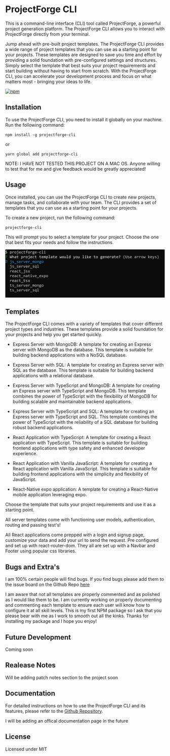 # ProjectForge CLI

This is a command-line interface (CLI) tool called ProjectForge, a powerful project generation platform. The ProjectForge CLI allows you to interact with ProjectForge directly from your terminal. 

Jump ahead with pre-built project templates. The ProjectForge CLI provides a wide range of project templates that you can use as a starting point for your projects. These templates are designed to save you time and effort by providing a solid foundation with pre-configured settings and structures. Simply select the template that best suits your project requirements and start building without having to start from scratch. With the ProjectForge CLI, you can accelerate your development process and focus on what matters most - bringing your ideas to life. 

[![npm](https://img.shields.io/npm/dm/projectforge-cli.svg)](https://www.npmjs.com/package/projectforge-cli)

## Installation

To use the ProjectForge CLI, you need to install it globally on your machine. Run the following command:

```shell
npm install -g projectforge-cli
```

or

```shell
yarn global add projectforge-cli
```

NOTE: I HAVE NOT TESTED THIS PROJECT ON A MAC OS. Anyone willing to test that for me and give feedback would be greatly appreciated!
## Usage

Once installed, you can use the ProjectForge CLI to create new projects, manage tasks, and collaborate with your team. The CLI provides a set of templates that you can use as a starting point for your projects.

To create a new project, run the following command:

```shell
projectforge-cli
```

This will prompt you to select a template for your project. Choose the one that best fits your needs and follow the instructions.

![alt text](package/assets/projectforge.png)

## Templates

The ProjectForge CLI comes with a variety of templates that cover different project types and industries. These templates provide a solid foundation for your projects and help you get started quickly.

- Express Server with MongoDB: A template for creating an Express server with MongoDB as the database. This template is suitable for building backend applications with a NoSQL database.

- Express Server with SQL: A template for creating an Express server with SQL as the database. This template is suitable for building backend applications with a relational database.

- Express Server with TypeScript and MongoDB: A template for creating an Express server with TypeScript and MongoDB. This template combines the power of TypeScript with the flexibility of MongoDB for building scalable and maintainable backend applications.

- Express Server with TypeScript and SQL: A template for creating an Express server with TypeScript and SQL. This template combines the power of TypeScript with the reliability of a SQL database for building robust backend applications.

- React Application with TypeScript: A template for creating a React application with TypeScript. This template is suitable for building frontend applications with type safety and enhanced developer experience.

- React Application with Vanilla JavaScript: A template for creating a React application with Vanilla JavaScript. This template is suitable for building frontend applications with the simplicity and flexibility of JavaScript.

- React-Native expo application: A template for creating a React-Native mobile application leveraging expo. 

Choose the template that suits your project requirements and use it as a starting point.

All server templates come with functioning user models, authentication, routing and passing test's!

All React applications come prepped with a login and signup page, customize your data and add your url to send the request. Pre configured and set up with react-router-dom. They all are set up with a Navbar and Footer using popular css libraries.

## Bugs and Extra's
I am 100% certain people will find bugs. If you find bugs please add them to the issue board on the Github Repo [here](https://github.com/SSPENELOPE/projectforge-cli/issues) 

I am aware that not all templates are properly commented and as polished as I would like them to be. I am currently working on properly documenting and commenting each template to ensure each user will know how to configure it at all skill levels. This is my first NPM package so I ask that you please bear with me as I work to smooth out all the kinks. Thanks for installing my package and I hope you enjoy!

## Future Development
Coming soon

## Realease Notes
Will be adding patch notes section to the project soon 

## Documentation

For detailed instructions on how to use the ProjectForge CLI and its features, please refer to the [Github Repository](https://github.com/SSPENELOPE/projectforge-cli).

I will be adding an offical documentation page in the future

## License
Licensed under MIT
